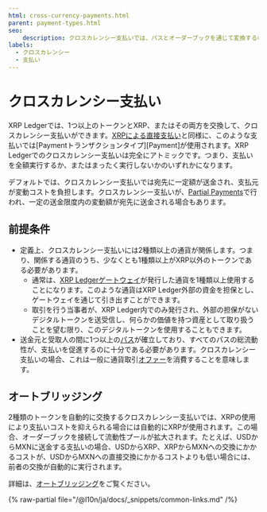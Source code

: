 ```yaml
---
html: cross-currency-payments.html
parent: payment-types.html
seo:
    description: クロスカレンシー支払いでは、パスとオーダーブックを通じて変換するのとは異なる通貨を自動的にに送金します。
labels:
  - クロスカレンシー
  - 支払い
---
```

# クロスカレンシー支払い

XRP Ledgerでは、1つ以上のトークンとXRP、またはその両方を交換して、クロスカレンシー支払いができます。[XRPによる直接支払い](../../tutorials/how-tos/send-xrp.md)と同様に、このような支払いでは[Paymentトランザクションタイプ][Payment]が使用されます。XRP Ledgerでのクロスカレンシー支払いは完全にアトミックです。つまり、支払いを全額実行するか、またはまったく実行しないかのいずれかになります。

デフォルトでは、クロスカレンシー支払いでは宛先に一定額が送金され、支払元が変動コストを負担します。クロスカレンシー支払いが、[Partial Payments](partial-payments.md)で行われ、一定の送金限度内の変動額が宛先に送金される場合もあります。


## 前提条件

- 定義上、クロスカレンシー支払いには2種類以上の通貨が関係します。つまり、関係する通貨のうち、少なくとも1種類以上がXRP以外のトークンである必要があります。
    - 通常は、[XRP Ledgerゲートウェイ](../../use-cases/tokenization/stablecoin-issuer.md)が発行した通貨を1種類以上使用することになります。このような通貨はXRP Ledger外部の資金を担保とし、ゲートウェイを通じて引き出すことができます。
    - 取引を行う当事者が、XRP Ledger内でのみ発行され、外部の担保がないデジタルトークンを送受信し、何らかの価値を持つ資産として取り扱うことを望む限り、このデジタルトークンを使用することもできます。
- 送金元と受取人の間に1つ以上の[パス](../tokens/fungible-tokens/paths.md)が確立しており、すべてのパスの総流動性が、支払いを促進するのに十分である必要があります。クロスカレンシー支払いの場合、これは一般に通貨取引[オファー](../tokens/decentralized-exchange/offers.md)を消費することを意味します。


## オートブリッジング

2種類のトークンを自動的に交換するクロスカレンシー支払いでは、XRPの使用により支払いコストを抑えられる場合には自動的にXRPが使用されます。この場合、オーダーブックを接続して流動性プールが拡大されます。たとえば、USDからMXNに送金する支払いの場合、USDからXRP、XRPからMXNへの交換にかかるコストが、USDからMXNへの直接交換にかかるコストよりも低い場合には、前者の交換が自動的に実行されます。

詳細は、[オートブリッジング](../tokens/decentralized-exchange/autobridging.md)をご覧ください。

{% raw-partial file="/@l10n/ja/docs/_snippets/common-links.md" /%}
